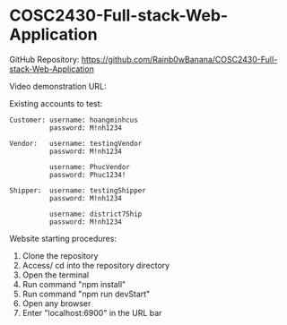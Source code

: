# COSC2430-Full-stack-Web-Application

GitHub Repository: https://github.com/Rainb0wBanana/COSC2430-Full-stack-Web-Application

Video demonstration URL: 

Existing accounts to test:

    Customer: username: hoangminhcus
              password: M!nh1234

    Vendor:   username: testingVendor
              password: M!nh1234

              username: PhucVendor
              password: Phuc1234!

    Shipper:  username: testingShipper
              password: M!nh1234
              
              username: district7Ship
              password: M!nh1234

Website starting procedures:
1. Clone the repository
2. Access/ cd into the repository directory
3. Open the terminal
4. Run command "npm install"
5. Run command "npm run devStart"
6. Open any browser
7. Enter "localhost:6900" in the URL bar